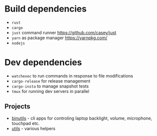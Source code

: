 # Build dependencies
* `rust`
* `cargo`
* `just` command runner https://github.com/casey/just
* `yarn` as package manager https://yarnpkg.com/
* `nodejs`

# Dev dependencies
* `watchexec` to run commands in response to file modifications
* `cargo-release` for release management
* `cargo-insta` to manage snapshot tests
* `tmux` for running dev servers in parallel

## Projects
* [binutils](binutils) - cli apps for controling laptop backlight, volume, microphone, touchpad etc.
* [utils](rs-utils) - various helpers
